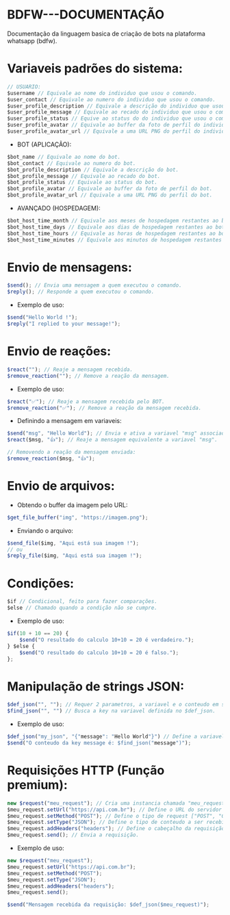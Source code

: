 # BDFW---DOCUMENTAÇÃO
Documentação da linguagem basica de criação de bots na plataforma whatsapp (bdfw).

# Variaveis padrões do sistema:
```js
// USUARIO:
$username // Equivale ao nome do individuo que usou o comando.
$user_contact // Equivale ao numero do individuo que usou o comando.
$user_profile_description // Equivale a descrição do individuo que usou o comando.
$user_profile_message // Equivale ao recado do individuo que usou o comando.
$user_profile_status // Equive ao status do do individuo que usou o comando ["online", ["offline"]].
$user_profile_avatar // Equivale ao buffer da foto de perfil do individuo que usou o comando.
$user_profile_avatar_url // Equivale a uma URL PNG do perfil do individuo que usou o comando.
```
* BOT (APLICAÇÃO):
```js
$bot_name // Equivale ao nome do bot.
$bot_contact // Equivale ao numero do bot.
$bot_profile_description // Equivale a descrição do bot.
$bot_profile_message // Equivale ao recado do bot.
$bot_profile_status // Equivale ao status do bot.
$bot_profile_avatar // Equivale ao buffer da foto de perfil do bot.
$bot_profile_avatar_url // Equivale a uma URL PNG do perfil do bot.
```
* AVANÇADO (HOSPEDAGEM):
```js
$bot_host_time_month // Equivale aos meses de hospedagem restantes ao bot.
$bot_host_time_days // Equivale aos dias de hospedagem restantes ao bot.
$bot_host_time_hours // Equivale as horas de hospedagem restantes ao bot.
$bot_host_time_minutes // Equivale aos minutos de hospedagem restantes ao bot.
```

# Envio de mensagens:
```js
$send(); // Envia uma mensagem a quem executou o comando.
$reply(); // Responde a quem executou o comando.
```

* Exemplo de uso:
```js
$send("Hello World !");
$reply("I replied to your message!");
```

# Envio de reações:
```js
$react(""); // Reaje a mensagem recebida.
$remove_reaction(""); // Remove a reação da mensagem.
```
* Exemplo de uso:
```js
$react("✅"); // Reaje a mensagem recebida pelo BOT.
$remove_reaction("✅"); // Remove a reação da mensagem recebida.
```

* Definindo a mensagem em variaveis:
```js
$send("msg", "Hello World"); // Envia e ativa a variavel "msg" associada a mensagem enviada.
$react($msg, "👍"); // Reaje a mensagem equivalente a variavel "msg".

// Removendo a reação da mensagem enviada:
$remove_reaction($msg, "👍");
```
# Envio de arquivos:
* Obtendo o buffer da imagem pelo URL:

```js
$get_file_buffer("img", "https://imagem.png");
```

* Enviando o arquivo:
```js
$send_file($img, "Aqui está sua imagem !");
// ou
$reply_file($img, "Aqui está sua imagem !");
```

# Condições:
```js
$if // Condicional, feito para fazer comparações.
$else // Chamado quando a condição não se cumpre.
```

* Exemplo de uso:
```js
$if(10 + 10 == 20) {
    $send("O resultado do calculo 10+10 = 20 é verdadeiro.");
} $else {
    $send("O resultado do calculo 10+10 = 20 é falso.");
};
```

# Manipulação de strings JSON:
```js
$def_json("", ""); // Requer 2 parametros, a variavel e o conteudo em string JSON.
$find_json("", "") // Busca a key na variavel definida no $def_json.
```

* Exemplo de uso:
```js
$def_json("my_json", "{"message": "Hello World"}") // Define a variavel e o JSON que deseja ativar as funções.
$send("O conteudo da key message é: $find_json("message")");
```

# Requisições HTTP (Função premium):
```js
new $request("meu_request"); // Cria uma instancia chamada "meu_request".
$meu_request.setUrl("https://api.com.br"); // Define o URL do servidor que receberá o request
$meu_request.setMethod("POST"); // Define o tipo de request ["POST", "GET", "DELETE", "OPTIONS"] etc..
$meu_request.setType("JSON"); // Define o tipo de conteudo a ser recebido. ["JSON", "UTF-8"].
$meu_request.addHeaders("headers"); // Define o cabeçalho da requisição. (opcional, o tipo "JSON" já define o content-type).
$meu_request.send(); // Envia a requisição.
```

* Exemplo de uso:
```js
new $request("meu_request");
$meu_request.setUrl("https://api.com.br");
$meu_request.setMethod("POST");
$meu_request.setType("JSON");
$meu_request.addHeaders("headers");
$meu_request.send();

$send("Mensagem recebida da requisição: $def_json($meu_request)");
```
